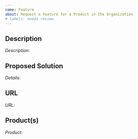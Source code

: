 ```yaml
---
name: Feature
about: Request a Feature for a Product in the Organization
# labels: needs review
---
```


## Description
*Description*: <!-- Please provide a clear and concise description of what the problem is using the following template: I'm always frustrated when [...]. -->

## Proposed Solution
*Details*: <!-- Please provide a clear and concise description of what you want to happen. -->

## URL
*URL*: <!-- Provide any relevant URLs for this feature request. -->

## Product(s)
*Product*: <!-- Please provide the Product name(s) related to this work item: DM, DBaaS, CaaS, GaaS, OB, DTE, Runway. -->